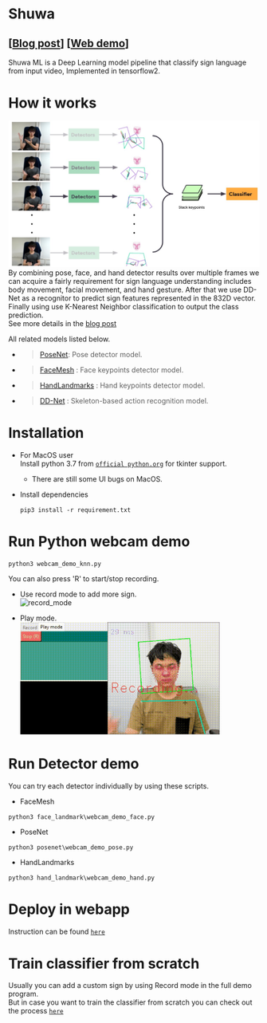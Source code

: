 # Shuwa

## [[Blog post]()] [[Web demo](https://bitstudio.github.io/shuwa/web_demo/public)]

Shuwa ML is a Deep Learning model pipeline that classify sign language from input video, Implemented in tensorflow2.

# How it works

![](assets/overview.jpg)  
By combining pose, face, and hand detector results over multiple frames we can acquire a fairly requirement for sign language understanding includes body movement, facial movement, and hand gesture. After that we use DD-Net as a recognitor to predict sign features represented in the 832D vector. Finally using use K-Nearest Neighbor classification to output the class prediction.  
See more details in the [blog post]()

All related models listed below.

- > [PoseNet](https://github.com/tensorflow/tfjs-models/tree/master/posenet): Pose detector model.
- > [FaceMesh](https://google.github.io/mediapipe/solutions/face_mesh) : Face keypoints detector model.
- > [HandLandmarks](https://google.github.io/mediapipe/solutions/hands) : Hand keypoints detector model.
- > [DD-Net](https://github.com/fandulu/DD-Net) : Skeleton-based action recognition model.

# Installation

- For MacOS user  
  Install python 3.7 from [`official python.org`](https://www.python.org/downloads/release/python-379/) for tkinter support.
  * There are still some UI bugs on MacOS. 

- Install dependencies
  ```
  pip3 install -r requirement.txt 
  ```

# Run Python webcam demo

```
python3 webcam_demo_knn.py
```

You can also press 'R' to start/stop recording.

- Use record mode to add more sign.  
  ![record_mode](assets/record_mode.gif)

- Play mode.  
  ![play_mode](assets/play_mode.gif)

# Run Detector demo

You can try each detector individually by using these scripts.

- FaceMesh

```
python3 face_landmark\webcam_demo_face.py
```

- PoseNet

```
python3 posenet\webcam_demo_pose.py
```

- HandLandmarks

```
python3 hand_landmark\webcam_demo_hand.py
```

# Deploy in webapp

Instruction can be found [`here`](/web_demo)

# Train classifier from scratch

Usually you can add a custom sign by using Record mode in the full demo program.  
But in case you want to train the classifier from scratch you can check out the process [`here`](/classifier)

